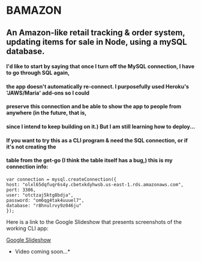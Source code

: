 # BAMAZON

## An Amazon-like retail tracking & order system, updating items for sale in Node, using a mySQL database.

#### I'd like to start by saying that once I turn off the MySQL connection, I have to go through SQL again,
#### the app doesn't automatically re-connect. I purposefully used Heroku's 'JAWS/Maria' add-ons so I could
#### preserve this connection and be able to show the app to people from anywhere (in the future, that is,
#### since I intend to keep building on it.) But I am still learning how to deploy... 

#### If you want to try this as a CLI program & need the SQL connection, or if it's not creating the
#### table from the get-go (I think the table itself has a bug,) this is my connection info:

```
var connection = mysql.createConnection({
host: "olxl65dqfuqr6s4y.cbetxkdyhwsb.us-east-1.rds.amazonaws.com",
port: 3306,
user: "otctzaj5ktg8bdja",
password: "om6qg4tak4uuuel7",
database: "r8hnulrvy9z046ju"
});

```
Here is a link to the Google Slideshow that presents screenshots of the working CLI app:

[Google Slideshow](https://docs.google.com/presentation/d/1Bm8BdWKBz_qvfBlBGRQ9gf1VYcVP1L__7sormKXwzes/edit?usp=sharing)

* Video coming soon...*
